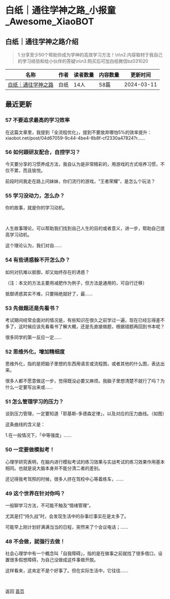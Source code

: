 # 白纸｜通往学神之路_小报童_Awesome_XiaoBOT

## 白纸｜通往学神之路介绍
> 1.分享至少50个帮助你成为学神的高效学习方法！\n\n2.内容取材于我自己的学习经验和给小伙伴的答疑\n\n3.购买后可加白纸微信bz031020  
  


|名称|作者|读者数量|内容数量|更新时间|
|---|---|---|---|---|
|[白纸｜通往学神之路](https://xiaobot.net/p/baizhi0320?refer=9c3f1c95-a052-465a-9902-f6d75080262a)|白纸|14人|58篇|2024-03-11|

## 最近更新
### 57 不要追求最高的学习效率

在这篇文章里，我提到「全流程优化」，提到不要放弃哪怕5%的效率提升：xiaobot.net/post/04d67059-9c44-4be4-8b8f-cf2330a47824?r......

### 56 如何跟研友配合，自控学习？

今天要分享的习惯养成方法，我自认为是非常精彩的，用游戏的方式培养习惯，不仅不累，而且愉悦。

前段时间我走在路上问妹妹，你们流行的游戏，“王者荣耀”，是怎么个玩法？

### 55 学习没动力，怎么办？

你的故事，就是你的学习动机。

​

​人生故事理论，可以帮助我们找到自己人生的目的或者意义，进一步，帮助自己提高学习动机。

这个理论认为，我们对自......

### 54 有些诱惑躲不开怎么办？

如何对抗难以抵御，却又始终存在的诱惑？

（注：本文的方法主要用减肥作为例子，但方法是通用的，可自行迁移）

抵御诱惑其实不难，只要隔绝就好了，最......

### 53 先做题还是先看书？

考试期间经常会面对的情况是，有些知识在很久之前学过一遍，现在已经忘得差不多了，这时候应该先看看书了解大概，还是先直接做题，根据错题再回到书本呢？

很多同学的第一反应一定......

### 52 思维外化，增加精细度

思维外化，指的是把脑子里想的东西用语言或流程图，或者其他的什么图，表达出来。

很多人都不愿意做这一步，觉得既没必要又麻烦。我脑子里想清楚不就行了吗？为什么一定要写出来或......

### 51 怎么管理学习的压力？

谈到压力管理，一定要知道「耶基斯-多德森定律」，以及对应的压力曲线。（如图）

这条曲线的含义是：

1.在一般情况下，「中等强度」......

### 50 一定要做模拟考！

心理学研究表明，在脑内进行模拟考试的练习效果与实战考试的练习效果作用基本相同。也就是说大脑本身并不能分清二者的差别。

还记得我考驾照的时候，很多人挤在驾校中心等着练车，......

### 49 这个世界在针对你吗？

一般聊学习方法，不可能不触及“情绪管理”。

尤其是打“持久战”时，会发现生活中的杂事烂事实在是太多了。

可能早上刚计划好满满当当的日程，突然来了个会议电话；......

### 48 不会做，就强行去做！

社会心理学中有一个概念叫「自我障碍」，指的是在做事之前就找了很多借口，设置很多假想障碍，为自己没做成这件事做开脱。

这样看来，这肯定不是个好事了。但在实际生活中，它往往......


<a href="https://github.com/Reno9527/awesome-xiaobot" style="color: white; text-decoration: none;">awesome-xiaobot</a>

返回 [首页](../README.md)
